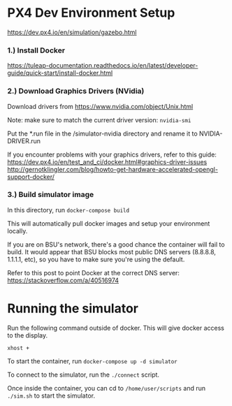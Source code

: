 # PX4 Dev Environment Setup

https://dev.px4.io/en/simulation/gazebo.html

### 1.) Install Docker

https://tuleap-documentation.readthedocs.io/en/latest/developer-guide/quick-start/install-docker.html

### 2.) Download Graphics Drivers (NVidia)

Download drivers from https://www.nvidia.com/object/Unix.html

Note: make sure to match the current driver version: `nvidia-smi`

Put the *.run file in the /simulator-nvidia directory and rename it to NVIDIA-DRIVER.run

If you encounter problems with your graphics drivers, refer to this guide:
https://dev.px4.io/en/test_and_ci/docker.html#graphics-driver-issues
http://gernotklingler.com/blog/howto-get-hardware-accelerated-opengl-support-docker/

### 3.) Build simulator image

In this directory, run `docker-compose build`

This will automatically pull docker images and setup your environment locally.

If you are on BSU's network, there's a good chance the container will fail to build. 
It would appear that BSU blocks most public DNS servers (8.8.8.8, 1.1.1.1, etc), so
you have to make sure you're using the default.

Refer to this post to point Docker at the correct DNS server:
https://stackoverflow.com/a/40516974


# Running the simulator

Run the following command outside of docker. This will give docker access to the display.

`xhost +`

To start the container, run `docker-compose up -d simulator`

To connect to the simulator, run the `./connect` script.

Once inside the container, you can cd to `/home/user/scripts` and
run `./sim.sh` to start the simulator.